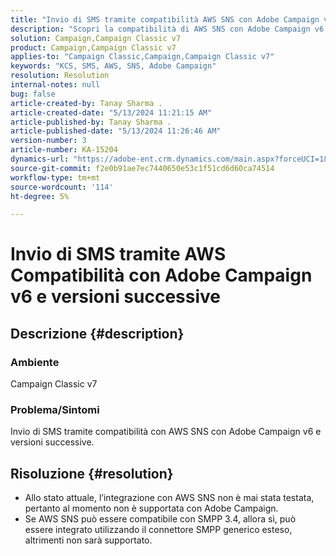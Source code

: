 ```yaml
---
title: "Invio di SMS tramite compatibilità AWS SNS con Adobe Campaign v6 e versioni successive"
description: "Scopri la compatibilità di AWS SNS con Adobe Campaign v6 e versioni successive per l’invio di SMS."
solution: Campaign,Campaign Classic v7
product: Campaign,Campaign Classic v7
applies-to: "Campaign Classic,Campaign,Campaign Classic v7"
keywords: "KCS, SMS, AWS, SNS, Adobe Campaign"
resolution: Resolution
internal-notes: null
bug: false
article-created-by: Tanay Sharma .
article-created-date: "5/13/2024 11:21:15 AM"
article-published-by: Tanay Sharma .
article-published-date: "5/13/2024 11:26:46 AM"
version-number: 3
article-number: KA-15204
dynamics-url: "https://adobe-ent.crm.dynamics.com/main.aspx?forceUCI=1&pagetype=entityrecord&etn=knowledgearticle&id=551818e7-1a11-ef11-9f8a-6045bd02b206"
source-git-commit: f2e0b91ae7ec7440650e53c1f51cd6d60ca74514
workflow-type: tm+mt
source-wordcount: '114'
ht-degree: 5%

---
```


# Invio di SMS tramite AWS Compatibilità con Adobe Campaign v6 e versioni successive

## Descrizione {#description}


### Ambiente

Campaign Classic v7

### Problema/Sintomi

Invio di SMS tramite compatibilità con AWS SNS con Adobe Campaign v6 e versioni successive.


## Risoluzione {#resolution}


- Allo stato attuale, l’integrazione con AWS SNS non è mai stata testata, pertanto al momento non è supportata con Adobe Campaign.
- Se AWS SNS può essere compatibile con SMPP 3.4, allora sì, può essere integrato utilizzando il connettore SMPP generico esteso, altrimenti non sarà supportato.


